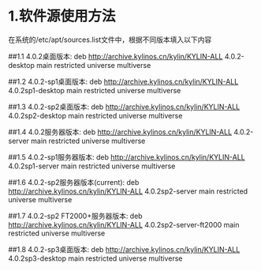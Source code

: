# 1.软件源使用方法

在系统的/etc/apt/sources.list文件中，根据不同版本填入以下内容

##1.1 4.0.2桌面版本:
deb http://archive.kylinos.cn/kylin/KYLIN-ALL 4.0.2-desktop main restricted universe multiverse

##1.2 4.0.2-sp1桌面版本:
deb http://archive.kylinos.cn/kylin/KYLIN-ALL 4.0.2sp1-desktop main restricted universe multiverse

##1.3 4.0.2-sp2桌面版本:
deb http://archive.kylinos.cn/kylin/KYLIN-ALL 4.0.2sp2-desktop main restricted universe multiverse

##1.4 4.0.2服务器版本:
deb http://archive.kylinos.cn/kylin/KYLIN-ALL 4.0.2-server main restricted universe multiverse

##1.5 4.0.2-sp1服务器版本:
deb http://archive.kylinos.cn/kylin/KYLIN-ALL 4.0.2sp1-server main restricted universe multiverse

##1.6 4.0.2-sp2服务器版本(current):
deb http://archive.kylinos.cn/kylin/KYLIN-ALL 4.0.2sp2-server main restricted universe multiverse

##1.7 4.0.2-sp2 FT2000+服务器版本:
deb http://archive.kylinos.cn/kylin/KYLIN-ALL 4.0.2sp2-server-ft2000 main restricted universe multiverse

##1.8 4.0.2-sp3桌面版本:
deb http://archive.kylinos.cn/kylin/KYLIN-ALL 4.0.2sp3-desktop main restricted universe multiverse
